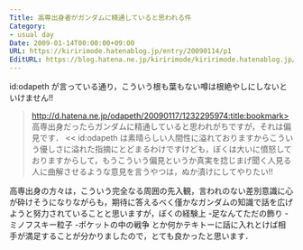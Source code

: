 ```yaml
---
Title: 高専出身者がガンダムに精通していると思われる件
Category:
- usual day
Date: 2009-01-14T00:00:00+09:00
URL: https://kiririmode.hatenablog.jp/entry/20090114/p1
EditURL: https://blog.hatena.ne.jp/kiririmode/kiririmode.hatenablog.jp/atom/entry/8454420450078213594
---
```



id:odapeth が言っている通り，こういう根も葉もない噂は根絶やしにしないといけません!!
>http://d.hatena.ne.jp/odapeth/20090117/1232295974:title:bookmark>
高専出身だったらガンダムに精通していると思われがちですが，それは偏見です．
<<
id:odapeth は素晴らしい人間性に溢れておりますからこういう優しさに溢れた指摘にとどまるわけですけども，ぼくは大いに憤怒しておりますからして，もうこういう偏見というか真実を捻じまげ聞く人見る人に曲解させるような意見を言うやつは，ぬか漬けにしてやりたい!!

高専出身の方々は，こういう完全なる周囲の先入観，言われのない差別意識に心が砕けそうになりながらも，期待に答えるべく僅かなガンダムの知識で話を広げようと努力されていることと思いますが，ぼくの経験上
-足なんてただの飾り
-ミノフスキー粒子
-ポケットの中の戦争
とか何かテキトーに話に入れとけば相手が満足することが分かりましたので，とても良かったと思います．
